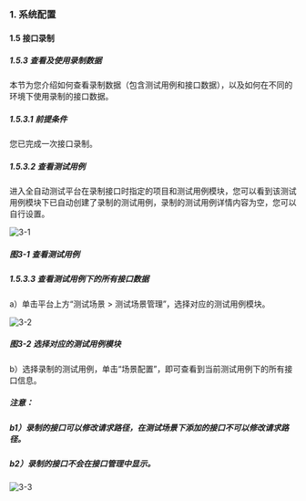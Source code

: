 ### 1. 系统配置

#### 1.5 接口录制

##### 1.5.3 查看及使用录制数据

本节为您介绍如何查看录制数据（包含测试用例和接口数据），以及如何在不同的环境下使用录制的接口数据。

##### 1.5.3.1 前提条件

您已完成一次接口录制。

##### 1.5.3.2 查看测试用例

进入全自动测试平台在录制接口时指定的项目和测试用例模块，您可以看到该测试用例模块下已自动创建了录制的测试用例，录制的测试用例详情内容为空，您可以自行设置。

![3-1](https://www.feisuanyz.com/fstest/xtpz/google/google_17.png)

##### 图3-1 查看测试用例

##### 1.5.3.3 查看测试用例下的所有接口数据

a）单击平台上方“测试场景 > 测试场景管理”，选择对应的测试用例模块。

![3-2](https://www.feisuanyz.com/fstest/xtpz/google/google_18.png)

##### 图3-2 选择对应的测试用例模块

b）选择录制的测试用例，单击“场景配置”，即可查看到当前测试用例下的所有接口信息。

##### 注意：

##### b1）录制的接口可以修改请求路径，在测试场景下添加的接口不可以修改请求路径。

##### b2）录制的接口不会在接口管理中显示。

![3-3](https://www.feisuanyz.com/fstest/xtpz/google/record_1.png)
